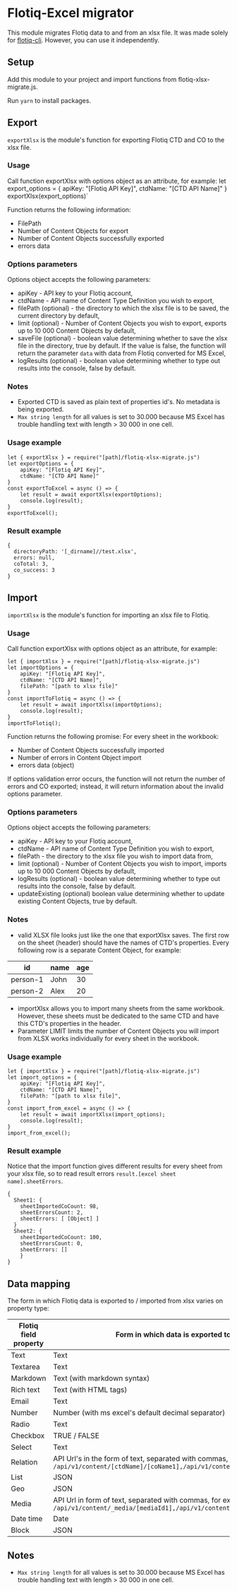 # Flotiq-Excel migrator

This module migrates Flotiq data to and from an xlsx file.
It was made solely for [flotiq-cli](https://github.com/flotiq/flotiq-cli). However, you can use it independently.

## Setup

Add this module to your project and import functions from flotiq-xlsx-migrate.js.

Run `yarn` to install packages.

## Export

`exportXlsx` is the module's function for exporting Flotiq CTD and CO to the xlsx file.

### Usage

Call function exportXlsx with options object as an attribute, for example:
let export_options = { 
    apiKey: "[Flotiq API Key]",
    ctdName: "[CTD API Name]"
}
exportXlsx(export_options)`

Function returns the following information:
* FilePath
* Number of Content Objects for export
* Number of Content Objects successfully exported
* errors data

### Options parameters

Options object accepts the following parameters:
* apiKey - API key to your Flotiq account,
* ctdName - API name of Content Type Definition you wish to export,
* filePath (optional) - the directory to which the xlsx file is to be saved, the current directory by default,
* limit (optional) - Number of Content Objects you wish to export, exports up to 10 000 Content Objects by default,
* saveFile (optional) - boolean value determining whether to save the xlsx file in the directory, true by default. If the value is false, the function will return the parameter `data` with data from Flotiq converted for MS Excel,
* logResults (optional) - boolean value determining whether to type out results into the console, false by default.

### Notes

 * Exported CTD is saved as plain text of properties id's. No metadata is being exported.
 * `Max string length` for all values is set to 30.000 because MS Excel has trouble handling text with length > 30 000 in one cell.

### Usage example

```
let { exportXlsx } = require("[path]/flotiq-xlsx-migrate.js")
let exportOptions = { 
    apiKey: "[Flotiq API Key]",
    ctdName: "[CTD API Name]"
}
const exportToExcel = async () => {
    let result = await exportXlsx(exportOptions);
    console.log(result);
}
exportToExcel();
```

### Result example

```
{
  directoryPath: '[_dirname]//test.xlsx',
  errors: null,
  coTotal: 3,
  co_success: 3
}
```

## Import

`importXlsx` is the module's function for importing an xlsx file to Flotiq.

### Usage

Call function exportXlsx with options object as an attribute, for example:

```
let { importXlsx } = require("[path]/flotiq-xlsx-migrate.js")
let importOptions = { 
    apiKey: "[Flotiq API Key]",
    ctdName: "[CTD API Name]",
    filePath: "[path to xlsx file]"
}
const importToFlotiq = async () => {
    let result = await importXlsx(importOptions);
    console.log(result);
}
importToFlotiq();
```

Function returns the following promise:
For every sheet in the workbook:
* Number of Content Objects successfully imported
* Number of errors in Content Object import
* errors data (object)

If options validation error occurs, the function will not return the number of errors and CO exported; instead, it will return information about the invalid options parameter.

### Options parameters

Options object accepts the following parameters:
* apiKey - API key to your Flotiq account,
* ctdName - API name of Content Type Definition you wish to export,
* filePath - the directory to the xlsx file you wish to import data from,
* limit (optional) - Number of Content Objects you wish to import, imports up to 10 000 Content Objects by default,
* logResults (optional) - boolean value determining whether to type out results into the console, false by default.
* updateExisting (optional) boolean value determining whether to update existing Content Objects, true by default.

### Notes

* valid XLSX file looks just like the one that exportXlsx saves. The first row on the sheet (header) should have the names of CTD's properties. Every following row is a separate Content Object, for example:

| id | name | age |
|--|--|--|
| person-1 | John | 30 |
| person-2 | Alex | 20 |

* importXlsx allows you to import many sheets from the same workbook. However, these sheets must be dedicated to the same CTD and have this CTD's properties in the header.
* Parameter LIMIT limits the number of Content Objects you will import from XLSX works individually for every sheet in the workbook.

### Usage example

```
let { importXlsx } = require("[path]/flotiq-xlsx-migrate.js")
let import_options = { 
    apiKey: "[Flotiq API Key]",
    ctdName: "[CTD API Name]",
    filePath: "[path to xlsx file]",
}
const import_from_excel = async () => {
    let result = await importXlsx(import_options);
    console.log(result);
}
import_from_excel();
```

### Result example

Notice that the import function gives different results for every sheet from your xlsx file, so to read result errors `result.[excel sheet name].sheetErrors`.

```
{
  Sheet1: {
    sheetImportedCoCount: 98,
    sheetErrorsCount: 2,
    sheetErrors: [ [Object] ]
  }
  Sheet2: {
    sheetImportedCoCount: 100,
    sheetErrorsCount: 0,
    sheetErrors: []
    }
}
```

## Data mapping

The form in which Flotiq data is exported to / imported from xlsx varies on property type:

| Flotiq field property | Form in which data is exported to xlsx |
|--|--|
| Text | Text |
| Textarea | Text |
| Markdown | Text (with markdown syntax) |
| Rich text | Text (with HTML tags) |
| Email | Text |
| Number | Number (with ms excel's default decimal separator) |
| Radio | Text |
| Checkbox | TRUE / FALSE |
| Select | Text |
| Relation | API Url's in the form of text, separated with commas, for example: `/api/v1/content/[ctdName]/[coName1],/api/v1/content/[ctdName]/[coName2]` |
| List | JSON |
| Geo | JSON |
| Media | API Url in form of text, separated with commas, for example: `/api/v1/content/_media/[mediaId1],/api/v1/content/_media/[mediaId2]` |
| Date time | Date |
| Block | JSON |

## Notes

 * `Max string length` for all values is set to 30.000 because MS Excel has trouble handling text with length > 30 000 in one cell.
